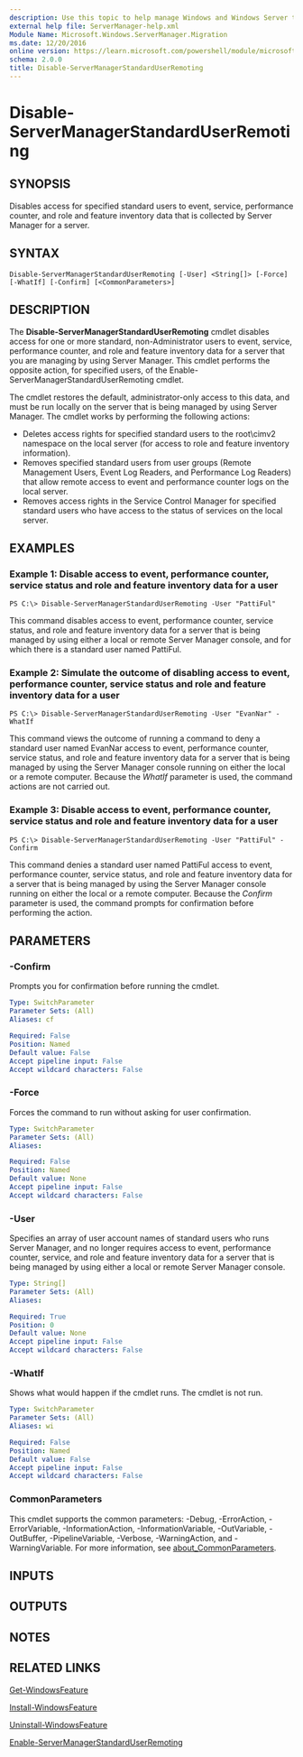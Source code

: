 ```yaml
---
description: Use this topic to help manage Windows and Windows Server technologies with Windows PowerShell.
external help file: ServerManager-help.xml
Module Name: Microsoft.Windows.ServerManager.Migration
ms.date: 12/20/2016
online version: https://learn.microsoft.com/powershell/module/microsoft.windows.servermanager.migration/disable-servermanagerstandarduserremoting?view=windowsserver2016-ps&wt.mc_id=ps-gethelp
schema: 2.0.0
title: Disable-ServerManagerStandardUserRemoting
---
```


# Disable-ServerManagerStandardUserRemoting

## SYNOPSIS
Disables access for specified standard users to event, service, performance counter, and role and feature inventory data that is collected by Server Manager for a server.

## SYNTAX

```
Disable-ServerManagerStandardUserRemoting [-User] <String[]> [-Force] [-WhatIf] [-Confirm] [<CommonParameters>]
```

## DESCRIPTION
The **Disable-ServerManagerStandardUserRemoting** cmdlet disables access for one or more standard, non-Administrator users to event, service, performance counter, and role and feature inventory data for a server that you are managing by using Server Manager.
This cmdlet performs the opposite action, for specified users, of the Enable-ServerManagerStandardUserRemoting cmdlet.

The cmdlet restores the default, administrator-only access to this data, and must be run locally on the server that is being managed by using Server Manager.
The cmdlet works by performing the following actions: 

- Deletes access rights for specified standard users to the root\cimv2 namespace on the local server (for access to role and feature inventory information). 
- Removes specified standard users from user groups (Remote Management Users, Event Log Readers, and Performance Log Readers) that allow remote access to event and performance counter logs on the local server. 
- Removes access rights in the Service Control Manager for specified standard users who have access to the status of services on the local server.

## EXAMPLES

### Example 1: Disable access to event, performance counter, service status and role and feature inventory data for a user
```
PS C:\> Disable-ServerManagerStandardUserRemoting -User "PattiFul"
```

This command disables access to event, performance counter, service status, and role and feature inventory data for a server that is being managed by using either a local or remote Server Manager console, and for which there is a standard user named PattiFul.

### Example 2: Simulate the outcome of disabling access to event, performance counter, service status and role and feature inventory data for a user
```
PS C:\> Disable-ServerManagerStandardUserRemoting -User "EvanNar" -WhatIf
```

This command views the outcome of running a command to deny a standard user named EvanNar access to event, performance counter, service status, and role and feature inventory data for a server that is being managed by using the Server Manager console running on either the local or a remote computer.
Because the *WhatIf* parameter is used, the command actions are not carried out.

### Example 3: Disable access to event, performance counter, service status and role and feature inventory data for a user
```
PS C:\> Disable-ServerManagerStandardUserRemoting -User "PattiFul" -Confirm
```

This command denies a standard user named PattiFul access to event, performance counter, service status, and role and feature inventory data for a server that is being managed by using the Server Manager console running on either the local or a remote computer.
Because the *Confirm* parameter is used, the command prompts for confirmation before performing the action.

## PARAMETERS

### -Confirm
Prompts you for confirmation before running the cmdlet.

```yaml
Type: SwitchParameter
Parameter Sets: (All)
Aliases: cf

Required: False
Position: Named
Default value: False
Accept pipeline input: False
Accept wildcard characters: False
```

### -Force
Forces the command to run without asking for user confirmation.

```yaml
Type: SwitchParameter
Parameter Sets: (All)
Aliases: 

Required: False
Position: Named
Default value: None
Accept pipeline input: False
Accept wildcard characters: False
```

### -User
Specifies an array of user account names of standard users who runs Server Manager, and no longer requires access to event, performance counter, service, and role and feature inventory data for a server that is being managed by using either a local or remote Server Manager console.

```yaml
Type: String[]
Parameter Sets: (All)
Aliases: 

Required: True
Position: 0
Default value: None
Accept pipeline input: False
Accept wildcard characters: False
```

### -WhatIf
Shows what would happen if the cmdlet runs.
The cmdlet is not run.

```yaml
Type: SwitchParameter
Parameter Sets: (All)
Aliases: wi

Required: False
Position: Named
Default value: False
Accept pipeline input: False
Accept wildcard characters: False
```

### CommonParameters
This cmdlet supports the common parameters: -Debug, -ErrorAction, -ErrorVariable, -InformationAction, -InformationVariable, -OutVariable, -OutBuffer, -PipelineVariable, -Verbose, -WarningAction, and -WarningVariable. For more information, see [about_CommonParameters](https://go.microsoft.com/fwlink/?LinkID=113216).

## INPUTS

## OUTPUTS

## NOTES

## RELATED LINKS

[Get-WindowsFeature](./Get-WindowsFeature.md)

[Install-WindowsFeature](./Install-WindowsFeature.md)

[Uninstall-WindowsFeature](./Uninstall-WindowsFeature.md)

[Enable-ServerManagerStandardUserRemoting](./Enable-ServerManagerStandardUserRemoting.md)

